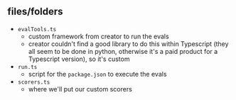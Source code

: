 ## files/folders

- `evalTools.ts`
  - custom framework from creator to run the evals
  - creator couldn't find a good library to do this within Typescript (they all seem to be done in python, otherwise it's a paid product for a Typescript version), so it's custom
- `run.ts`
  - script for the `package.json` to execute the evals
- `scorers.ts`
  - where we'll put our custom scorers
